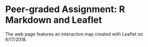 # Peer-graded Assignment: R Markdown and Leaflet
The web page features an interactive map created with Leaflet on 6/17/2018. 
